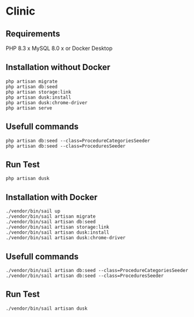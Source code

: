 # Clinic


## Requirements
PHP 8.3 x
MySQL 8.0 x
or
Docker Desktop

## Installation without Docker
````
php artisan migrate
php artisan db:seed
php artisan storage:link
php artisan dusk:install
php artisan dusk:chrome-driver
php artisan serve
````

## Usefull commands
````
php artisan db:seed --class=ProcedureCategoriesSeeder
php artisan db:seed --class=ProceduresSeeder
````

## Run Test
````
php artisan dusk
````

## Installation with Docker
````
./vendor/bin/sail up
./vendor/bin/sail artisan migrate
./vendor/bin/sail artisan db:seed
./vendor/bin/sail artisan storage:link
./vendor/bin/sail artisan dusk:install
./vendor/bin/sail artisan dusk:chrome-driver
````

## Usefull commands
````
./vendor/bin/sail artisan db:seed --class=ProcedureCategoriesSeeder
./vendor/bin/sail artisan db:seed --class=ProceduresSeeder
````

## Run Test
````
./vendor/bin/sail artisan dusk
````